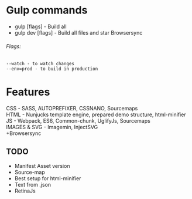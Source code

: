 # Gulp commands

* gulp [flags] - Build all 
* gulp dev [flags] - Build all files and star Browsersync

###### Flags:

```
--watch - to watch changes
--env=prod - to build in production
```

# Features

CSS - SASS, AUTOPREFIXER, CSSNANO, Sourcemaps\
HTML - Nunjucks template engine, prepared demo structure, html-minifier\
JS - Webpack, ES6, Common-chunk, UglifyJs, Sourcemaps\
IMAGES & SVG - Imagemin, InjectSVG\
+Browsersync

## TODO
* Manifest Asset version
* Source-map
* Best setup for html-minifier
* Text from .json
* RetinaJs
